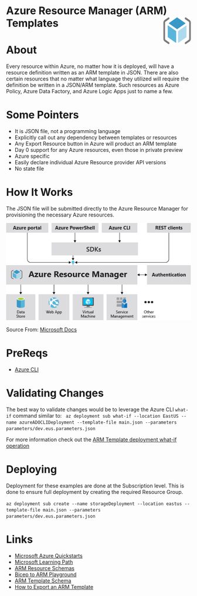 # Azure Resource Manager (ARM) Templates <img align="right" width="75" height="75" src="images/ARM/arm_logo.png" alt="Azure Resource Manager Logo">

# About
Every resource within Azure, no matter how it is deployed, will have a resource definition written as an ARM template in JSON. There are also certain resources that no matter what language they utilized will require the definition be written in a JSON/ARM template. Such resources as Azure Policy, Azure Data Factory, and Azure Logic Apps just to name a few.

# Some Pointers
- It is JSON file, not a programming language
- Explicitly call out any dependency between templates or resources
- Any Export Resource button in Azure will product an ARM template
- Day 0 support for any Azure resources, even those in private preview
- Azure specific
- Easily declare individual Azure Resource provider API versions
- No state file

# How It Works
The JSON file will be submitted directly to the Azure Resource Manager for provisioning the necessary Azure resources.

![Diagram illustrating Azure Consistent Management Layer](images/ARM/consistent-management-layer.png)

Source From: [Microsoft Docs](https://docs.microsoft.com/en-us/azure/azure-resource-manager/management/overview)

# PreReqs
- [Azure CLI](https://docs.microsoft.com/en-us/cli/azure/install-azure-cli)

# Validating Changes
The best way to validate changes would be to leverage the Azure CLI `what-if` command similar to:
` az deployment sub what-if --location EastUS --name azureADOCLIDeployment --template-file main.json --parameters parameters/dev.eus.parameters.json`

For more information check out the [ARM Template deployment what-if operation](https://docs.microsoft.com/en-us/azure/azure-resource-manager/templates/deploy-what-if?tabs=azure-powershell)

# Deploying
Deployment for these examples are done at the Subscription level. This is done to ensure full deployment by creating the required Resource Group.

`az deployment sub create --name storageDeployment --location eastus --template-file main.json --parameters parameters/dev.eus.parameters.json`

# Links
- [Microsoft Azure Quickstarts](https://azure.microsoft.com/en-us/resources/templates/)
- [Microsoft Learning Path](https://docs.microsoft.com/en-us/learn/paths/deploy-manage-resource-manager-templates/)
- [ARM Resource Schemas](https://docs.microsoft.com/en-us/azure/templates/#arm-templates)
- [Bicep to ARM Playground](https://bicepdemo.z22.web.core.windows.net/)
- [ARM Template Schema](https://docs.microsoft.com/en-us/azure/azure-resource-manager/templates/syntax)
- [How to Export an ARM Template](https://docs.microsoft.com/en-us/azure/azure-resource-manager/templates/export-template-portal)
